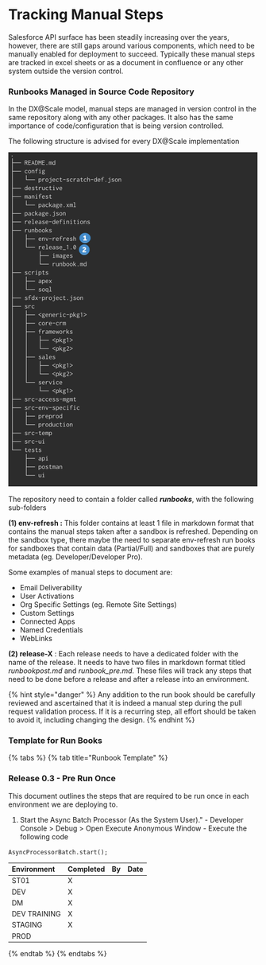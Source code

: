 # Tracking Manual Steps

#### 

Salesforce API surface has been steadily increasing over the years, however, there are still gaps around various components, which need to be manually enabled for deployment to succeed.  Typically these manual steps are tracked in excel sheets or as a document in confluence or any other system outside the version control.

### Runbooks Managed in Source Code Repository

In the DX@Scale model, manual steps are managed in version control in the same repository along with any other packages. It also has the same importance of code/configuration that is being version controlled.

The following structure is advised for every DX@Scale implementation

![](../.gitbook/assets/repository_structure2.png)

The repository need to contain a folder called _**runbooks**_, with the following sub-folders

**\(1\) env-refresh :**  This folder contains at least 1 file in markdown format that contains the manual steps taken after a sandbox is refreshed. Depending on the sandbox type, there maybe the need to separate env-refresh run books for sandboxes that contain data \(Partial/Full\) and sandboxes that are purely metadata \(eg. Developer/Developer Pro\).  

Some examples of manual steps to document are:

* Email Deliverability
* User Activations
* Org Specific Settings \(eg. Remote Site Settings\) 
* Custom Settings
* Connected Apps
* Named Credentials
* WebLinks

**\(2\) release-X** : Each release needs to have a dedicated folder with the name of the release. It needs to have two files in markdown format titled _runbookpost.md_ and _runbook\_pre.md._ These files will track any steps that need to be done before a release and after a release into an environment.

{% hint style="danger" %}
Any addition to the run book should be carefully reviewed and ascertained that it is indeed a manual step during the pull request validation process.  If it is a recurring step, all effort should be taken to avoid it, including changing the design.
{% endhint %}

### Template for Run Books

{% tabs %}
{% tab title="Runbook Template" %}
### Release 0.3 - Pre Run Once

This document outlines the steps that are required to be run once in each environment we are deploying to.

1. Start the Async Batch Processor \(As the System User\)." - Developer Console &gt; Debug &gt; Open Execute Anonymous Window - Execute the following code

```text
AsyncProcessorBatch.start();
```

| Environment | Completed | By | Date |
| :--- | :--- | :--- | :--- |
| ST01 | X |  |  |
| DEV | X |  |  |
| DM | X |  |  |
| DEV TRAINING | X |  |  |
| STAGING | X |  |  |
| PROD |  |  |  |
{% endtab %}
{% endtabs %}

